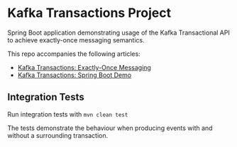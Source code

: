 # Kafka Transactions Project

Spring Boot application demonstrating usage of the Kafka Transactional API to achieve exactly-once messaging semantics.

This repo accompanies the following articles:
- [Kafka Transactions: Exactly-Once Messaging](https://medium.com/lydtech-consulting/kafka-transactions-part-1-exactly-once-messaging-9949350281ff)
- [Kafka Transactions: Spring Boot Demo](https://medium.com/lydtech-consulting/kafka-transactions-part-2-spring-boot-demo-ce066713c7a7)

## Integration Tests

Run integration tests with `mvn clean test`

The tests demonstrate the behaviour when producing events with and without a surrounding transaction.
